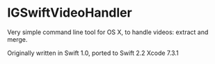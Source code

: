 # IGSwiftVideoHandler

Very simple command line tool for OS X, to handle videos: extract and merge.

Originally written in Swift 1.0, ported to Swift 2.2 Xcode 7.3.1